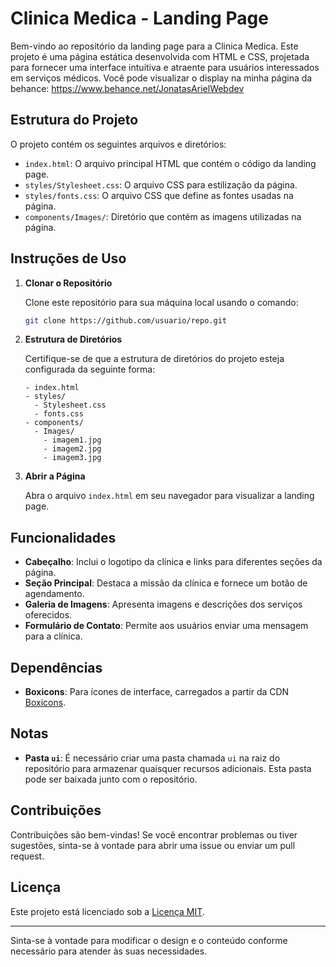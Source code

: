 # Clinica Medica - Landing Page

Bem-vindo ao repositório da landing page para a Clinica Medica. Este projeto é uma página estática desenvolvida com HTML e CSS, projetada para fornecer uma interface intuitiva e atraente para usuários interessados em serviços médicos.
Você pode visualizar o display na minha página da behance:
https://www.behance.net/JonatasArielWebdev

## Estrutura do Projeto

O projeto contém os seguintes arquivos e diretórios:

- `index.html`: O arquivo principal HTML que contém o código da landing page.
- `styles/Stylesheet.css`: O arquivo CSS para estilização da página.
- `styles/fonts.css`: O arquivo CSS que define as fontes usadas na página.
- `components/Images/`: Diretório que contém as imagens utilizadas na página.

## Instruções de Uso

1. **Clonar o Repositório**

   Clone este repositório para sua máquina local usando o comando:

   ```bash
   git clone https://github.com/usuario/repo.git
   ```

2. **Estrutura de Diretórios**

   Certifique-se de que a estrutura de diretórios do projeto esteja configurada da seguinte forma:

   ```
   - index.html
   - styles/
     - Stylesheet.css
     - fonts.css
   - components/
     - Images/
       - imagem1.jpg
       - imagem2.jpg
       - imagem3.jpg
   ```

3. **Abrir a Página**

   Abra o arquivo `index.html` em seu navegador para visualizar a landing page.

## Funcionalidades

- **Cabeçalho**: Inclui o logotipo da clínica e links para diferentes seções da página.
- **Seção Principal**: Destaca a missão da clínica e fornece um botão de agendamento.
- **Galeria de Imagens**: Apresenta imagens e descrições dos serviços oferecidos.
- **Formulário de Contato**: Permite aos usuários enviar uma mensagem para a clínica.

## Dependências

- **Boxicons**: Para ícones de interface, carregados a partir da CDN [Boxicons](https://unpkg.com/boxicons@2.1.4/css/boxicons.min.css).

## Notas

- **Pasta `ui`**: É necessário criar uma pasta chamada `ui` na raiz do repositório para armazenar quaisquer recursos adicionais. Esta pasta pode ser baixada junto com o repositório.

## Contribuições

Contribuições são bem-vindas! Se você encontrar problemas ou tiver sugestões, sinta-se à vontade para abrir uma issue ou enviar um pull request.

## Licença

Este projeto está licenciado sob a [Licença MIT](LICENSE).

---

Sinta-se à vontade para modificar o design e o conteúdo conforme necessário para atender às suas necessidades.
```
